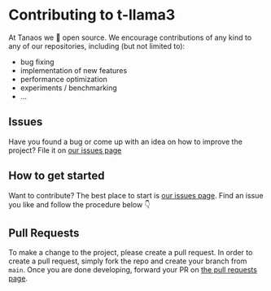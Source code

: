 # Contributing to t-llama3
At Tanaos we 🧡 open source. We encourage contributions of any kind to any of our repositories, including (but not limited to):

- bug fixing
- implementation of new features
- performance optimization
- experiments / benchmarking
- ...

## Issues
Have you found a bug or come up with an idea on how to improve the project? File it on [our issues page](https://github.com/tanaos/t-llama3/issues)

## How to get started

Want to contribute? The best place to start is [our issues page](https://github.com/tanaos/t-llama3/issues). Find an issue you like and follow the procedure below 👇

## Pull Requests
To make a change to the project, please create a pull request. In order to create a pull request, simply fork the repo and create your branch from `main`. Once you are done developing, forward your PR on [the pull requests page](https://github.com/tanaos/t-llama3/pulls).